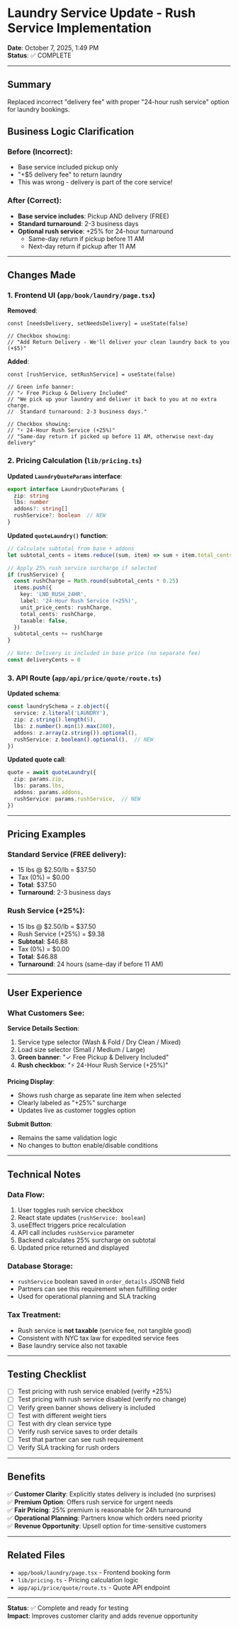 # Laundry Service Update - Rush Service Implementation

**Date**: October 7, 2025, 1:49 PM  
**Status**: ✅ COMPLETE  

---

## Summary

Replaced incorrect "delivery fee" with proper "24-hour rush service" option for laundry bookings.

## Business Logic Clarification

### Before (Incorrect):
- Base service included pickup only
- "+$5 delivery fee" to return laundry
- This was wrong - delivery is part of the core service!

### After (Correct):
- **Base service includes**: Pickup AND delivery (FREE)
- **Standard turnaround**: 2-3 business days
- **Optional rush service**: +25% for 24-hour turnaround
  - Same-day return if pickup before 11 AM
  - Next-day return if pickup after 11 AM

---

## Changes Made

### 1. Frontend UI (`app/book/laundry/page.tsx`)

**Removed**:
```tsx
const [needsDelivery, setNeedsDelivery] = useState(false)

// Checkbox showing:
// "Add Return Delivery - We'll deliver your clean laundry back to you (+$5)"
```

**Added**:
```tsx
const [rushService, setRushService] = useState(false)

// Green info banner:
// "✓ Free Pickup & Delivery Included"
// "We pick up your laundry and deliver it back to you at no extra charge.
//  Standard turnaround: 2-3 business days."

// Checkbox showing:
// "⚡ 24-Hour Rush Service (+25%)"
// "Same-day return if picked up before 11 AM, otherwise next-day delivery"
```

### 2. Pricing Calculation (`lib/pricing.ts`)

**Updated `LaundryQuoteParams` interface**:
```typescript
export interface LaundryQuoteParams {
  zip: string
  lbs: number
  addons?: string[]
  rushService?: boolean  // NEW
}
```

**Updated `quoteLaundry()` function**:
```typescript
// Calculate subtotal from base + addons
let subtotal_cents = items.reduce((sum, item) => sum + item.total_cents, 0)

// Apply 25% rush service surcharge if selected
if (rushService) {
  const rushCharge = Math.round(subtotal_cents * 0.25)
  items.push({
    key: 'LND_RUSH_24HR',
    label: '24-Hour Rush Service (+25%)',
    unit_price_cents: rushCharge,
    total_cents: rushCharge,
    taxable: false,
  })
  subtotal_cents += rushCharge
}

// Note: Delivery is included in base price (no separate fee)
const deliveryCents = 0
```

### 3. API Route (`app/api/price/quote/route.ts`)

**Updated schema**:
```typescript
const laundrySchema = z.object({
  service: z.literal('LAUNDRY'),
  zip: z.string().length(5),
  lbs: z.number().min(1).max(200),
  addons: z.array(z.string()).optional(),
  rushService: z.boolean().optional(),  // NEW
})
```

**Updated quote call**:
```typescript
quote = await quoteLaundry({
  zip: params.zip,
  lbs: params.lbs,
  addons: params.addons,
  rushService: params.rushService,  // NEW
})
```

---

## Pricing Examples

### Standard Service (FREE delivery):
- 15 lbs @ $2.50/lb = $37.50
- Tax (0%) = $0.00
- **Total**: $37.50
- **Turnaround**: 2-3 business days

### Rush Service (+25%):
- 15 lbs @ $2.50/lb = $37.50
- Rush Service (+25%) = $9.38
- **Subtotal**: $46.88
- Tax (0%) = $0.00
- **Total**: $46.88
- **Turnaround**: 24 hours (same-day if before 11 AM)

---

## User Experience

### What Customers See:

**Service Details Section**:
1. Service type selector (Wash & Fold / Dry Clean / Mixed)
2. Load size selector (Small / Medium / Large)
3. **Green banner**: "✓ Free Pickup & Delivery Included"
4. **Rush checkbox**: "⚡ 24-Hour Rush Service (+25%)"

**Pricing Display**:
- Shows rush charge as separate line item when selected
- Clearly labeled as "+25%" surcharge
- Updates live as customer toggles option

**Submit Button**:
- Remains the same validation logic
- No changes to button enable/disable conditions

---

## Technical Notes

### Data Flow:
1. User toggles rush service checkbox
2. React state updates (`rushService: boolean`)
3. useEffect triggers price recalculation
4. API call includes `rushService` parameter
5. Backend calculates 25% surcharge on subtotal
6. Updated price returned and displayed

### Database Storage:
- `rushService` boolean saved in `order_details` JSONB field
- Partners can see this requirement when fulfilling order
- Used for operational planning and SLA tracking

### Tax Treatment:
- Rush service is **not taxable** (service fee, not tangible good)
- Consistent with NYC tax law for expedited service fees
- Base laundry service also not taxable

---

## Testing Checklist

- [ ] Test pricing with rush service enabled (verify +25%)
- [ ] Test pricing with rush service disabled (verify no change)
- [ ] Verify green banner shows delivery is included
- [ ] Test with different weight tiers
- [ ] Test with dry clean service type
- [ ] Verify rush service saves to order details
- [ ] Test that partner can see rush requirement
- [ ] Verify SLA tracking for rush orders

---

## Benefits

✅ **Customer Clarity**: Explicitly states delivery is included (no surprises)  
✅ **Premium Option**: Offers rush service for urgent needs  
✅ **Fair Pricing**: 25% premium is reasonable for 24h turnaround  
✅ **Operational Planning**: Partners know which orders need priority  
✅ **Revenue Opportunity**: Upsell option for time-sensitive customers  

---

## Related Files

- `app/book/laundry/page.tsx` - Frontend booking form
- `lib/pricing.ts` - Pricing calculation logic
- `app/api/price/quote/route.ts` - Quote API endpoint

---

**Status**: ✅ Complete and ready for testing  
**Impact**: Improves customer clarity and adds revenue opportunity
